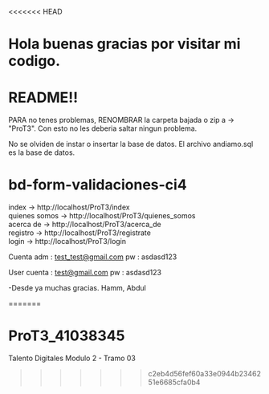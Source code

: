 <<<<<<< HEAD

# Hola buenas gracias por visitar mi codigo.<br>
<h1 style='text-aline: center'>README!!</h1>

PARA no tenes problemas, RENOMBRAR la carpeta bajada o zip a -> "ProT3". Con esto no les deberia saltar ningun problema.

No se olviden de instar o insertar la base de datos. El archivo andiamo.sql es la base de datos.

# bd-form-validaciones-ci4


index -> http://localhost/ProT3/index<br>
quienes somos -> http://localhost/ProT3/quienes_somos<br>
acerca de -> http://localhost/ProT3/acerca_de<br>
registro -> http://localhost/ProT3/registrate<br>
login -> http://localhost/ProT3/login <br>

Cuenta adm : 
test_test@gmail.com
pw : asdasd123

User cuenta : 
test@gmail.com
pw : asdasd123


-Desde ya muchas gracias. Hamm, Abdul




=======
# ProT3_41038345
Talento Digitales Modulo 2 - Tramo 03
>>>>>>> c2eb4d56fef60a33e0944b2346251e6685cfa0b4
